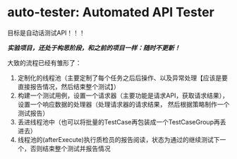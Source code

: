 # auto-tester: Automated API Tester
目标是自动话测试API！！！

___实验项目，还处于构思阶段，和之前的项目一样：随时不更新！___

大致的流程已经有雏形了：
1. 定制化的线程池（主要定制了每个任务之后后操作、以及异常处理【应该是要直接报告情况，然后结束整个测试】）
2. 构建一个测试用例，设置一个请求器（主要功能是请求API，获取请求结果），设置一个响应数据的处理器（处理请求器的请求结果，
然后根据策略制作一个测试报告）
3. 丢进线程池中（也可以将批量的TestCase再包装成一个TestCaseGroup再丢进去）
4. 线程池的(afterExecute)执行质检员的报告阅读，状态为通过的继续测试下一个，否则结束整个测试并报告情况

